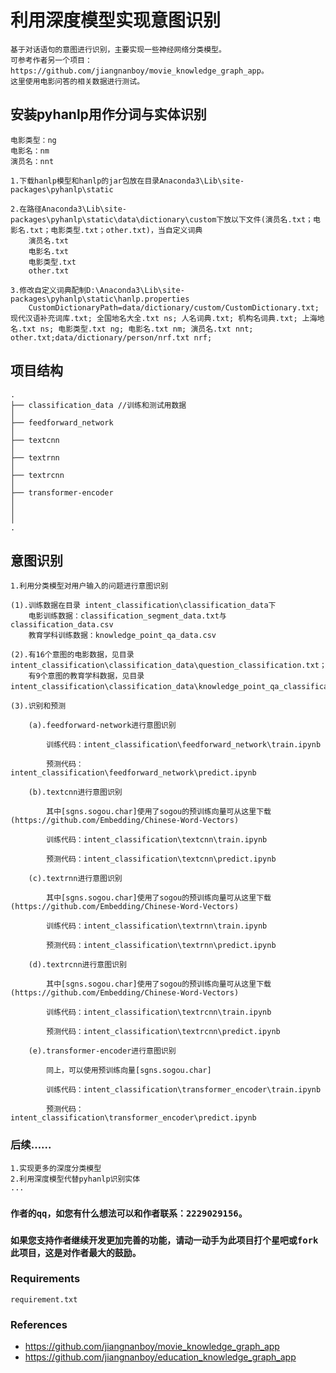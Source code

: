# 利用深度模型实现意图识别
    基于对话语句的意图进行识别，主要实现一些神经网络分类模型。
    可参考作者另一个项目：https://github.com/jiangnanboy/movie_knowledge_graph_app。
    这里使用电影问答的相关数据进行测试。
  
## 安装pyhanlp用作分词与实体识别
    电影类型：ng
    电影名：nm
    演员名：nnt
    
    1.下载hanlp模型和hanlp的jar包放在目录Anaconda3\Lib\site-packages\pyhanlp\static
    
    2.在路径Anaconda3\Lib\site-packages\pyhanlp\static\data\dictionary\custom下放以下文件(演员名.txt；电影名.txt；电影类型.txt；other.txt)，当自定义词典
        演员名.txt
        电影名.txt
        电影类型.txt
        other.txt
        
    3.修改自定义词典配制D:\Anaconda3\Lib\site-packages\pyhanlp\static\hanlp.properties
        CustomDictionaryPath=data/dictionary/custom/CustomDictionary.txt; 现代汉语补充词库.txt; 全国地名大全.txt ns; 人名词典.txt; 机构名词典.txt; 上海地名.txt ns; 电影类型.txt ng; 电影名.txt nm; 演员名.txt nnt; other.txt;data/dictionary/person/nrf.txt nrf;

## 项目结构
```
.
├── classification_data //训练和测试用数据
│   
├── feedforward_network
│   
├── textcnn
│       
├── textrnn
│   
├── textrcnn
│ 
├── transformer-encoder
│   
│  
│ 
.
```

## 意图识别

    1.利用分类模型对用户输入的问题进行意图识别
    
    (1).训练数据在目录 intent_classification\classification_data下
        电影训练数据：classification_segment_data.txt与classification_data.csv
        教育学科训练数据：knowledge_point_qa_data.csv
    
    (2).有16个意图的电影数据，见目录 intent_classification\classification_data\question_classification.txt；
        有9个意图的教育学科数据，见目录 intent_classification\classification_data\knowledge_point_qa_classification.txt；
    
    (3).识别和预测
    
        (a).feedforward-network进行意图识别
    
            训练代码：intent_classification\feedforward_network\train.ipynb
        
            预测代码：intent_classification\feedforward_network\predict.ipynb
        
        (b).textcnn进行意图识别
    
            其中[sgns.sogou.char]使用了sogou的预训练向量可从这里下载(https://github.com/Embedding/Chinese-Word-Vectors)
        
            训练代码：intent_classification\textcnn\train.ipynb
        
            预测代码：intent_classification\textcnn\predict.ipynb
        
        (c).textrnn进行意图识别
    
            其中[sgns.sogou.char]使用了sogou的预训练向量可从这里下载(https://github.com/Embedding/Chinese-Word-Vectors)
        
            训练代码：intent_classification\textrnn\train.ipynb
        
            预测代码：intent_classification\textrnn\predict.ipynb
        
        (d).textrcnn进行意图识别
    
            其中[sgns.sogou.char]使用了sogou的预训练向量可从这里下载(https://github.com/Embedding/Chinese-Word-Vectors)
        
            训练代码：intent_classification\textrcnn\train.ipynb
        
            预测代码：intent_classification\textrcnn\predict.ipynb
        
        (e).transformer-encoder进行意图识别
    
            同上，可以使用预训练向量[sgns.sogou.char]
        
            训练代码：intent_classification\transformer_encoder\train.ipynb
        
            预测代码：intent_classification\transformer_encoder\predict.ipynb

### 后续......
    1.实现更多的深度分类模型
    2.利用深度模型代替pyhanlp识别实体
    ...
  
### `作者的qq，如您有什么想法可以和作者联系：2229029156。`

### `如果您支持作者继续开发更加完善的功能，请动一动手为此项目打个星吧或fork此项目，这是对作者最大的鼓励。` 

### Requirements
    requirement.txt

### References
* https://github.com/jiangnanboy/movie_knowledge_graph_app
* https://github.com/jiangnanboy/education_knowledge_graph_app    